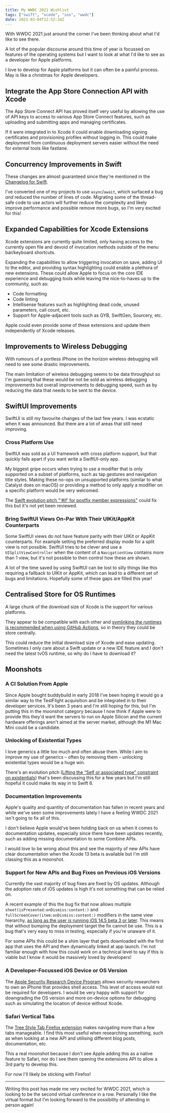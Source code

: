 ```yaml
---
title: My WWDC 2021 Wishlist
tags: ["swift", "xcode", "ios", "wwdc"]
date: 2021-03-04T12:52:34Z
---
```


With WWDC 2021 just around the corner I've been thinking about what I'd like to see there.

A lot of the popular discourse around this time of year is focussed on features of the operating systems but I want to look at what I'd like to see as a developer for Apple platforms.

I love to develop for Apple platforms but it can often be a painful process. May is like a christmas for Apple developers.

<!-- more -->

## Integrate the App Store Connection API with Xcode

The App Store Connect API has proved itself very useful by allowing the use of API keys to access to various App Store Connect features, such as uploading and submitting apps and managing certificates.

If it were integrated in to Xcode it could enable downloading signing certificates and provisioning profiles without logging in. This could make deployment from continuous deployment servers easier without the need for external tools like fastlane.

## Concurrency Improvements in Swift

These changes are almost guaranteed since they're mentioned in the [Changelog for Swift](https://github.com/apple/swift/blob/main/CHANGELOG.md).

I've converted one of my projects to use `async`/`await`, which surfaced a bug _and_ reduced the number of lines of code. Migrating some of the thread-safe code to use actors will further reduce the complexity and likely improve performance and possible remove more bugs, so I'm very excited for this!

## Expanded Capabilities for Xcode Extensions

Xcode extensions are currently quite limited, only having access to the currently open file and devoid of invocation methods outside of the menu bar/keyboard shortcuts.

Expanding the capabilities to allow triggering invocation on save, adding UI to the editor, and providing syntax highlighting could enable a plethora of new extensions. These could allow Apple to focus on the core IDE experience and debugging tools while leaving the nice-to-haves up to the community, such as:

- Code formatting
- Code linting
- Intellisense features such as highlighting dead code, unused parameters, call count, etc.
- Support for Apple-adjacent tools such as GYB, SwiftGen, Sourcery, etc.

Apple could even provide some of these extensions and update them independently of Xcode releases.

## Improvements to Wireless Debugging

With rumours of a portless iPhone on the horizon wireless debugging will need to see some drastic improvements.

The main limitation of wireless debugging seems to be data throughput so I'm guessing that these would be not be sold as wireless debugging improvements but overall improvements to debugging speed, such as by reducing the data that needs to be sent to the device.

## SwiftUI Improvements

SwiftUI is still my favourite changes of the last few years. I was ecstatic when it was announced. But there are a lot of areas that still need improving.

### Cross Platform Use

SwiftUI was sold as a UI framework with cross platform support, but that quickly falls apart if you want write a SwiftUI-only app.

My biggest gripe occurs when trying to use a modifier that is only supported on a subset of platforms, such as tap gestures and navigation title styles. Making these no-ops on unsupported platforms (similar to what Catalyst does on macOS) or providing a method to only apply a modifier on a specific platform would be very welcomed.

The [Swift evolution pitch "‘#if’ for postfix member expressions"](https://forums.swift.org/t/if-for-postfix-member-expressions/44159) could fix this but it's not yet been reviewed.

### Bring SwiftUI Views On-Par With Their UIKit/AppKit Counterparts

Some SwiftUI views do not have feature parity with their UIKit or AppKit counterparts. For example setting the preferred display mode for a split view is not possible. SwiftUI tries to be clever and use a `UISplitViewController` when the content of a `NavigationView` contains more than 1 view, but it's not possible to then control how these are shown.

A lot of the time saved by using SwiftUI can be lost to silly things like this requiring a fallback to UIKit or AppKit, which can lead to a different set of bugs and limitations. Hopefully some of these gaps are filled this year!

## Centralised Store for OS Runtimes

A large chunk of the download size of Xcode is the support for various platforms.

They appear to be compatible with each other and [symlinking the runtimes is recommended when using GitHub Actions](https://github.com/actions/virtual-environments/issues/551#issuecomment-788822538), so in theory they could be store centrally.

This could reduce the initial download size of Xcode and ease updating. Sometimes I only care about a Swift update or a new IDE feature and I don't need the latest tvOS runtime, so why do I have to download it?

## Moonshots

### A CI Solution From Apple

Since Apple bought buddybuild in early 2018 I've been hoping it would go a similar way to the TestFlight acquisition and be integrated in to their developer services. It's been 3 years and I'm still hoping for this, but I'm putting this in the moonshot category because I now think if Apple were to provide this they'd want the servers to run on Apple Silicon and the current hardware offerings aren't aimed at the server market, although the M1 Mac Mini could be a candidate.

### Unlocking of Existential Types

I love generics a little too much and often abuse them. While I aim to improve my use of generics – often by removing them – unlocking existential types would be a huge win.

There's an evolution pitch ([Lifting the “Self or associated type” constraint on existentials](https://forums.swift.org/t/lifting-the-self-or-associated-type-constraint-on-existentials/18025)) that's been discussing this for a few years but I'm still hopeful it could make its way in to Swift 6.

### Documentation Improvements

Apple's quality and quantity of documentation has fallen in recent years and while we've seen some improvements lately I have a feeling WWDC 2021 isn't going to fix all of this.

I don't believe Apple would've been holding back on us when it comes to documentation updates, especially since there have been updates recently, such as adding missing documentation to some Combine APIs.

I would love to be wrong about this and see the majority of new APIs have clear documentation when the Xcode 13 beta is available but I'm still classing this as a moonshot.

### Support for New APIs and Bug Fixes on Previous iOS Versions

Currently the vast majority of bug fixes are fixed by OS updates. Although the adoption rate of iOS updates is high it's not something that can be relied on.

A recent example of this the bug fix that now allows multiple `sheet(isPresented:onDismiss:content:)` and `fullScreenCover(item:onDismiss:content:)` modifiers in the same view hierarchy, [as long as the user is running iOS 14.5 beta 3 or later](https://developer.apple.com/documentation/ios-ipados-release-notes/ios-ipados-14_5-beta-release-notes#Resolved-in-iOS-&-iPadOS-14.5-Beta-3). This means that without bumping the deployment target the fix cannot be use. This is a bug that's very easy to miss in testing, especially if you're unaware of it.

For some APIs this could be a shim layer that gets downloaded with the first app that uses the API and then dynamically linked at app launch. I'm not familiar enough with how this could work on a technical level to say if this is viable but I know it would be massively loved by developers!

### A Developer-Focussed iOS Device or OS Version

The [Apple Security Research Device Program](https://developer.apple.com/programs/security-research-device/) allows security researchers to own an iPhone that provides shell access. This level of access would not be required for developers. I would be very happy with support for downgrading the OS version and more on-device options for debugging such as simulating the location of device without Xcode.

### Safari Vertical Tabs

The [Tree Style Tab Firefox extension](https://piro.sakura.ne.jp/xul/_treestyletab.html.en) makes navigating more than a few tabs manageable. I find this most useful when researching something, such as when looking at a new API and utilising different blog posts, documentation, etc.

This a real moonshot because I don't see Apple adding this as a native feature to Safari, nor do I see them opening the extensions API to allow a 3rd party to develop this.

For now I'll likely be sticking with Firefox!

---

Writing this post has made me very excited for WWDC 2021, which is looking to be the second virtual conference in a row. Personally I like the virtual format but I'm looking forward to the possibility of attending in person again!
